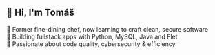 ## 👋 Hi, I'm Tomáš

🚀 Former fine-dining chef, now learning to craft clean, secure software  
🔧 Building fullstack apps with Python, MySQL, Java and Flet  
🔐 Passionate about code quality, cybersecurity & efficiency
